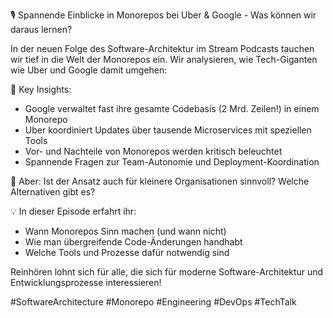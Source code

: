 🎙️ Spannende Einblicke in Monorepos bei Uber & Google - Was können wir daraus lernen?

In der neuen Folge des Software-Architektur im Stream Podcasts tauchen wir tief in die Welt der Monorepos ein. Wir analysieren, wie Tech-Giganten wie Uber und Google damit umgehen:

🔑 Key Insights:
- Google verwaltet fast ihre gesamte Codebasis (2 Mrd. Zeilen!) in einem Monorepo
- Uber koordiniert Updates über tausende Microservices mit speziellen Tools
- Vor- und Nachteile von Monorepos werden kritisch beleuchtet
- Spannende Fragen zur Team-Autonomie und Deployment-Koordination

🤔 Aber: Ist der Ansatz auch für kleinere Organisationen sinnvoll? Welche Alternativen gibt es?

💡 In dieser Episode erfahrt ihr:
- Wann Monorepos Sinn machen (und wann nicht)
- Wie man übergreifende Code-Änderungen handhabt
- Welche Tools und Prozesse dafür notwendig sind

Reinhören lohnt sich für alle, die sich für moderne Software-Architektur und Entwicklungsprozesse interessieren!

#SoftwareArchitecture #Monorepo #Engineering #DevOps #TechTalk